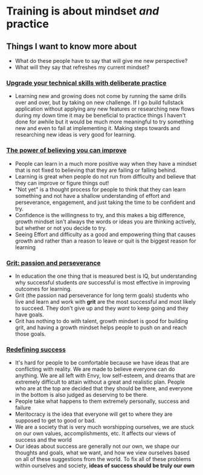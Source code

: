 # Training is about mindset _and_ practice

## Things I want to know more about

- What do these people have to say that will give me new perspective?
- What will they say that refreshes my current mindset?

### [Upgrade your technical skills with deliberate practice](https://web.archive.org/web/20160616225417/http://www.happybearsoftware.com/upgrade-your-technical-skills-with-deliberate-practice)

- Learning new and growing does not come by running the same drills over and over, but by taking on new challenge. If I go build fullstack application without applying any new features or researching new flows during my down time it may be beneficial to practice things I haven't done for awhile but it would be much more meaningful to try something new and even to fail at implementing it. Making steps towards and researching new ideas is very good for learning.

### [The power of believing you can improve](https://www.ted.com/talks/carol_dweck_the_power_of_believing_that_you_can_improve?language=en)

- People can learn in a much more positive way when they have a mindset that is not fixed to believing that they are failing or falling behind.
- Learning is great when people do not run from difficulty and believe that they can improve or figure things out!
- "Not yet" is a thought process for people to think that they can learn something and not have a shallow understanding of effort and perseverance, engagement, and just taking the time to be confident and try.
- Confidence is the willingness to try, and this makes a big difference, growth mindset isn't always the words or ideas you are thinking actively, but whether or not you decide to try.
- Seeing Effort and difficulty as a good and empowering thing that causes growth and rather than a reason to leave or quit is the biggest reason for learning

### [Grit: passion and perseverance](https://www.ted.com/talks/angela_lee_duckworth_grit_the_power_of_passion_and_perseverance/c)

- In education the one thing that is measured best is IQ, but understanding why successful students _are_ successful is most effective in improving outcomes for learning.
- Grit (the passion nad perseverance for long term goals) students who live and learn and work with **grit** are the most successful and most likely to succeed. They don't give up and they _want_ to keep going and they have goals.
- Grit has nothing to do with talent, growth mindset is good for building grit, and having a growth mindset helps people to push on and reach those goals.

### [Redefining success](https://www.ted.com/talks/alain_de_botton_a_kinder_gentler_philosophy_of_success)

- It's hard for people to be comfortable because we have ideas that are conflicting with reality. We are made to believe everyone can do anything. We are all left with Envy, low self-esteem, and dreams that are extremely difficult to attain without a great and realistic plan. People who are at the top are decided that they should be there, and everyone in the bottom is also judged as deserving to be there.
- People take what happens to them extremely personally, success and failure
- Meritocracy is the idea that everyone will get to where they are supposed to get to good or bad.
- We are a society that is very much worshipping ourselves, we are stuck on our own values, accomplishments, etc. It affects our views of success and the world
- Our ideas about success are generally not our own, we shape our thoughts and goals, what we want, and how we view ourselves based on all of these suggestions from the world. To fix all of these problems within ourselves and society, **ideas of success should be truly our own**
